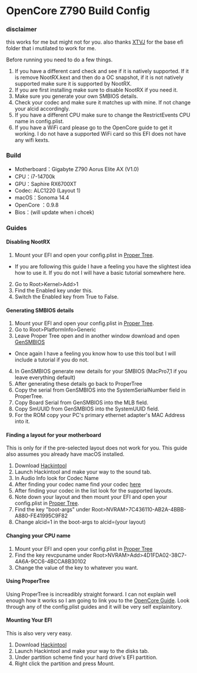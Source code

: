 # OpenCore Z790 Build Config

### disclaimer
this works for me but might not for you. also thanks [XTVJ](https://github.com/xtvj) for the base efi folder that i mutilated to work for me.

Before running you need to do a few things. 
1. If you have a different card check and see if it is natively supported. If it is remove NootRX.kext and then do a OC snapshot, if it is not natively supported make sure it is supported by NootRX. 
2. If you are first installing make sure to disable NootRX if you need it.
3. Make sure you generate your own SMBIOS details.
4. Check your codec and make sure it matches up with mine. If not change your alcid accordingly.
5. If you have a different CPU make sure to change the RestrictEvents CPU name in config.plist.
6. If you have a WiFi card please go to the OpenCore guide to get it working. I do not have a supported WiFi card so this EFI does not have any wifi kexts.

### Build

- Motherboard：Gigabyte Z790 Aorus Elite AX (V1.0)
- CPU：i7-14700k
- GPU：Saphire RX6700XT
- Codec: ALC1220 (Layout 1)
- macOS：Sonoma 14.4
- OpenCore ：0.9.8
- Bios：(will update when i chcek)

### Guides

#### Disabling NootRX

1. Mount your EFI and open your config.plist in [Proper Tree](https://github.com/corpnewt/ProperTree).
  - If you are following this guide I have a feeling you have the slightest idea how to use it. If you do not I will have a basic tutorial somewhere here.
2. Go to Root>Kernel>Add>1
3. Find the Enabled key under this.
4. Switch the Enabled key from True to False.

#### Generating SMBIOS details

1. Mount your EFI and open your config.plist in [Proper Tree](https://github.com/corpnewt/ProperTree).
2. Go to Root>PlatformInfo>Generic
3. Leave Proper Tree open and in another window download and open [GenSMBIOS](https://github.com/corpnewt/GenSMBIOS)
  - Once again I have a feeling you know how to use this tool but I will include a tutorial if you do not.
4. In GenSMBIOS generate new details for your SMBIOS (MacPro7,1 if you leave everything default)
5. After generating these details go back to ProperTree
6. Copy the serial from GenSMBIOS into the SystemSerialNumber field in ProperTree.
7. Copy Board Serial from GenSMBIOS into the MLB field.
7. Copy SmUUID from GenSMBIOS into the SystemUUID field.
8. For the ROM copy your PC's primary ethernet adapter's MAC Address into it.

#### Finding a layout for your motherboard

This is only for if the pre-selected layout does not work for you. This guide also assumes you already have macOS installed.

1. Download [Hackintool](https://github.com/benbaker76/Hackintool)
2. Launch Hackintool and make your way to the sound tab.
3. In Audio Info look for Codec Name
4. After finding your codec name find your codec [here](https://github.com/acidanthera/applealc/wiki/supported-codecs)
5. After finding your codec in the list look for the supported layouts.
6. Note down your layout and then mount your EFI and open your config.plist in [Proper Tree](https://github.com/corpnewt/ProperTree).
7. Find the key "boot-args" under Root>NVRAM>7C436110-AB2A-4BBB-A880-FE41995C9F82
8. Change alcid=1 in the boot-args to alcid=(your layout)

#### Changing your CPU name

1. Mount your EFI and open your config.plist in [Proper Tree](https://github.com/corpnewt/ProperTree)
2. Find the key revcpuname under Root>NVRAM>Add>4D1FDA02-38C7-4A6A-9CC6-4BCCA8B30102
3. Change the value of the key to whatever you want.

#### Using ProperTree

Using ProperTree is increadibly straight forward. I can not explain well enough how it works so I am going to link you to the [OpenCore Guide](https://dortania.github.io/OpenCore-Install-Guide/config.plist/#creating-your-config-plist). Look through any of the config.plist guides and it will be very self explainitory.

#### Mounting Your EFI

This is also very very easy.

1. Download [Hackintool](https://github.com/benbaker76/Hackintool)
2. Launch Hackintool and make your way to the disks tab.
3. Under partition scheme find your hard drive's EFI partition.
4. Right click the partition and press Mount.
